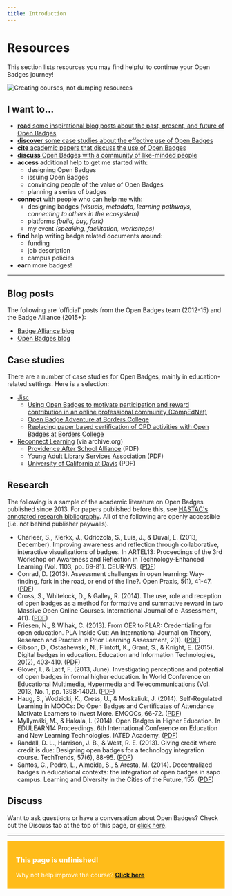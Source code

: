 ```yaml
---
title: Introduction
---
```


# Resources

This section lists resources you may find helpful to continue your Open Badges journey!

<img src="{{ site.baseurl }}/img/visual-thinkery/learning-technologist.png" alt="Creating courses, not dumping resources">


## I want to...

* [**read** some inspirational blog posts about the past, present, and future of Open Badges](#blogposts)
* [**discover** some case studies about the effective use of Open Badges](#casestudies)
* [**cite** academic papers that discuss the use of Open Badges](#research)
* [**discuss** Open Badges with a community of like-minded people](#discuss)
* **access** additional help to get me started with: 
     * designing Open Badges
     * issuing Open Badges
     * convincing people of the value of Open Badges
     * planning a series of badges
* **connect** with people who can help me with:
     * designing badges *(visuals, metadata, learning pathways, connecting to others in the ecosystem)*
     * platforms *(build, buy, fork)*
     * my event *(speaking, facilitation, workshops)*
* **find** help writing badge related documents around:
     * funding
     * job description
     * campus policies
* **earn** more badges!


-----
<a name="blogposts"></a>
## Blog posts
The following are 'official' posts from the Open Badges team (2012-15) and the Badge Alliance (2015+):

* [Badge Alliance blog](https://medium.com/badge-alliance)
* [Open Badges blog](http://openbadges.tumblr.com)


<a name="casestudies"></a>
## Case studies
There are a number of case studies for Open Badges, mainly in education-related settings. Here is a selection:

* [Jisc](http://www.rsc-scotland.org/?tag=open-badges)
     * [Using Open Badges to motivate participation and reward contribution in an online professional community (CompEdNet)](http://www.rsc-scotland.org/?p=1613)
     * [Open Badge Adventure at Borders College](http://www.rsc-scotland.org/?p=2454)
     * [Replacing paper based certification of CPD activities with Open Badges at Borders College](http://www.rsc-scotland.org/?p=3805)
* [Reconnect Learning](http://web.archive.org/web/20151020010224/http://www.reconnectlearning.org/case-studies) (via archive.org)
     * [Providence After School Alliance](http://web.archive.org/web/20140312035600/http://www.reconnectlearning.org/wp-content/uploads/2014/02/pasa_case_study_final.pdf) (PDF)
     * [Young Adult Library Services Association](http://web.archive.org/web/20150627130509/http://www.reconnectlearning.org/wp-content/uploads/2014/01/YALSA_case_study_final.pdf) (PDF)
     * [University of California at Davis](http://web.archive.org/web/20151016214148/http://www.reconnectlearning.org/wp-content/uploads/2014/01/UC-Davis_case_study_final.pdf) (PDF)

<a name="research"></a>
## Research

The following is a sample of the academic literature on Open Badges published since 2013. For papers published before this, see [HASTAC's annotated research bibliography](https://www.hastac.org/digital-badges-bibliography). All of the following are openly accessible (i.e. not behind publisher paywalls).

* Charleer, S., Klerkx, J., Odriozola, S., Luis, J., & Duval, E. (2013, December). Improving awareness and reflection through collaborative, interactive visualizations of badges. In ARTEL13: Proceedings of the 3rd Workshop on Awareness and Reflection in Technology-Enhanced Learning (Vol. 1103, pp. 69-81). CEUR-WS. ([PDF](https://lirias.kuleuven.be/bitstream/123456789/428175/1/ARTEL13_charleer.pdf))
* Conrad, D. (2013). Assessment challenges in open learning: Way-finding, fork in the road, or end of the line?. Open Praxis, 5(1), 41-47. ([PDF](http://openpraxis.org/index.php/OpenPraxis/article/viewFile/17/2))
* Cross, S., Whitelock, D., & Galley, R. (2014). The use, role and reception of open badges as a method for formative and summative reward in two Massive Open Online Courses. International Journal of e-Assessment, 4(1). ([PDF](http://oro.open.ac.uk/40593/1/__userdata_documents_sc8457_Documents_Assessment_Journal%20Paper%202014_Cross2014_UseRoleReceptionOfOpenBadges.pdf))
* Friesen, N., & Wihak, C. (2013). From OER to PLAR: Credentialing for open education. PLA Inside Out: An International Journal on Theory, Research and Practice in Prior Learning Assessment, 2(1). ([PDF](http://www.plainsideout.org/index.php/home/article/viewFile/43/80))
* Gibson, D., Ostashewski, N., Flintoff, K., Grant, S., & Knight, E. (2015). Digital badges in education. Education and Information Technologies, 20(2), 403-410. ([PDF](https://www.researchgate.net/profile/Kim_Flintoff2/publication/258839995_Digital_badges_in_education/links/0deec53c7e4c74fe28000000.pdf))
* Glover, I., & Latif, F. (2013, June). Investigating perceptions and potential of open badges in formal higher education. In World Conference on Educational Multimedia, Hypermedia and Telecommunications (Vol. 2013, No. 1, pp. 1398-1402). ([PDF](http://www.editlib.org/p/112141/proceeding_112141.pdf))
* Haug, S., Wodzicki, K., Cress, U., & Moskaliuk, J. (2014). Self-Regulated Learning in MOOCs: Do Open Badges and Certificates of Attendance Motivate Learners to Invest More. EMOOCs, 66-72. ([PDF](https://www.researchgate.net/profile/Anja_Lorenz/publication/263543544_Open_Online_Courses_in_the_context_of_higher_education_an_evaluation_of_a_German_cMOOC/links/54941c560cf2e1b6095f97bc.pdf#page=66))
* Myllymäki, M., & Hakala, I. (2014). Open Badges in Higher Education. In EDULEARN14 Proceedings. 6th International Conference on Education and New Learning Technologies. IATED Academy. ([PDF](https://jyx.jyu.fi/dspace/bitstream/handle/123456789/45506/myllymakihakalaopenbadgesinhighereducation.pdf?sequence=1))
* Randall, D. L., Harrison, J. B., & West, R. E. (2013). Giving credit where credit is due: Designing open badges for a technology integration course. TechTrends, 57(6), 88-95. ([PDF](https://helpified.s3.amazonaws.com/uploads/resources/file/18636/4827fe2495ddfd5b.pdf))
* Santos, C., Pedro, L., Almeida, S., & Aresta, M. (2014). Decentralized badges in educational contexts: the integration of open badges in sapo campus. Learning and Diversity in the Cities of the Future, 155. ([PDF](http://www.openeducationeuropa.eu/sites/default/files/asset/From-field_35_4.pdf))

<a name="discuss"></a>
## Discuss
Want to ask questions or have a conversation about Open Badges? Check out the Discuss tab at the top of this page, or [click here](http://badges.thinkoutloudclub.com/modules/discuss/discuss/).

-----

<div style="background:#FFBC1A; padding:10px; padding-left:20px; color:white;">
<h3>This page is unfinished!</h3>
<p>Why not help improve the course? <strong><a href="https://github.com/thinkoutloudclub/badge-course/wiki/Help-improve-the-Open-Badges-101-course">Click here</a></strong></p>
</div>

